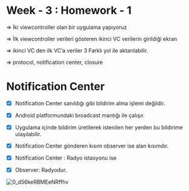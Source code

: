 # Week - 3 : Homework - 1

=> İki viewcontroller olan bir uygulama yapıyoruz

=> İlk viewcontroller verileri gösteren ikinci VC verilerin girildiği ekran 

=> ikinci VC den ilk VC’a veriler 3 Farklı yol ile aktarılabilir.

=> protocol, notification center, closure


# Notification Center

- [x] Notification Center sanıldığı gibi bildirim alma işlemi değildir.

- [x] Android platformundaki broadcast mantığı ile çalışır.

- [x] Uygulama içinde bildirim üretilerek istenilen her yerden bu bildirime ulaşılabilir.

- [x] Notification Center gönderen kısım observer ise alan kısımdır.

- [x] Notification Center : Radyo istasyonu ise
- [x] Observer: Radyodur.

![0_d56keRBMEeNRffhv](https://user-images.githubusercontent.com/58560920/209447384-bf8015a2-b2f9-44f2-b3d7-4827e3b3c41a.png)
